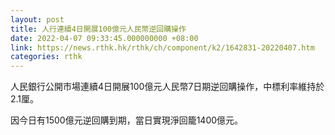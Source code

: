 ```yaml
---
layout: post
title: 人行連續4日開展100億元人民幣逆回購操作
date: 2022-04-07 09:33:45.000000000 +08:00
link: https://news.rthk.hk/rthk/ch/component/k2/1642831-20220407.htm
categories: rthk
---
```


人民銀行公開市場連續4日開展100億元人民幣7日期逆回購操作，中標利率維持於2.1厘。

因今日有1500億元逆回購到期，當日實現淨回籠1400億元。
